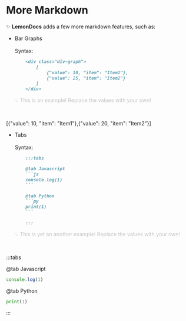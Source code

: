 # More Markdown
✨ **LemonDocs** adds a few more markdown features, such as:

- Bar Graphs<br><br>
    Syntax:
    ```md
        <div class="div-graph">
            [
                {"value": 10, "item": "Item1"},
                {"value": 25, "item": "Item2"}
            ]
        </div>
    ```    
    <p style="opacity: 25%; user-select: none">💡 This is an example! Replace the values with your own!</p><br>
<div class="div-graph">[{"value": 10, "item": "Item1"},{"value": 20, "item": "Item2"}]</div>

- Tabs<br><br>
    Syntax:
    ```md
        :::tabs

        @tab Javascript
        ```js
        console.log(1)
        ```

        @tab Python
        ```py
        print(1)
        ```

        :::
    ```    
    <p style="opacity: 25%; user-select: none">💡 This is yet an another example! Replace the values with your own!</p><br>

:::tabs

@tab Javascript
```js
console.log(1)
```

@tab Python
```py
print(1)
```

:::